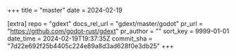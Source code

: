 +++
title = "master"
date = 2024-02-19

[extra]
repo = "gdext"
docs_rel_url = "gdext/master/godot"
pr_url = "https://github.com/godot-rust/gdext"
pr_author = ""
sort_key = 9999-01-01
date_time = 2024-02-19T19:37:35Z
commit_sha = "7d22e692f25b4405c224e89a8d3ad628f0e3db25"
+++


